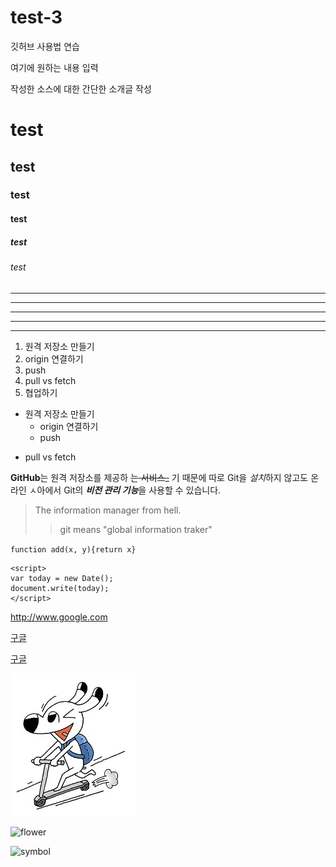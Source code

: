 # test-3

깃허브 사용법 연습

여기에 원하는 내용 입력

작성한 소스에 대한 간단한 소개글 작성

# test
## test
### test
#### test
##### test
###### test


---
-------
***
******
* * *

1. 원격 저장소 만들기
2. origin 연결하기
3. push
4. pull vs fetch
5. 협업하기

- 원격 저장소 만들기
  + origin 연결하기
  - push
* pull vs fetch

**GitHub**는 원격 저장소를 제공하 ~~는 서비스_~~ 기 때문에
따로 Git을 *설치*하지 않고도
온라인 ㅅ아에서 Git의 ***비전 관리 기능***을 사용할 수 있습니다.

> The information manager from hell.
>> git means "global information traker"

`function add(x, y){return x}`

```
<script>
var today = new Date();
document.write(today);
</script>
```

<http://www.google.com>

[구글](http://www.google.com)

[구글](http://www.google.com, "검색 사이트")

![pf](./images/pf.jpg)

![flower](https://cdn.pixabay.com/photo/2020/05/06/13/55/mothers-day-5137688__340.jpg)

![symbol](https://user-images.githubusercontent.com/56223139/165918975-a82e9ea0-7fc2-4d44-a5d9-27c03011298f.git)
